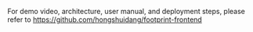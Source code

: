 For demo video, architecture, user manual, and deployment steps, please refer to https://github.com/hongshuidang/footprint-frontend
